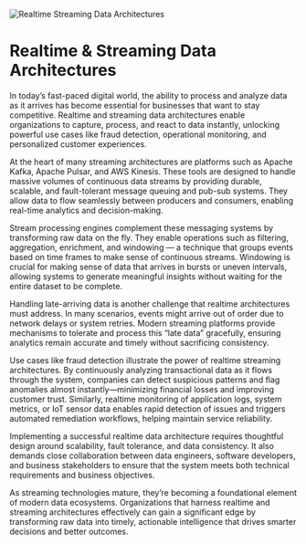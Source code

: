 ![Realtime Streaming Data Architectures](https://estuary.dev/static/f17427b813bcc5a5884237adc4d8c392/2ae51/57b051_real_time_data_streaming_architecture_example_fd07419c86.png)

# Realtime & Streaming Data Architectures

In today’s fast-paced digital world, the ability to process and analyze data as it arrives has become essential for businesses that want to stay competitive. Realtime and streaming data architectures enable organizations to capture, process, and react to data instantly, unlocking powerful use cases like fraud detection, operational monitoring, and personalized customer experiences.

At the heart of many streaming architectures are platforms such as Apache Kafka, Apache Pulsar, and AWS Kinesis. These tools are designed to handle massive volumes of continuous data streams by providing durable, scalable, and fault-tolerant message queuing and pub-sub systems. They allow data to flow seamlessly between producers and consumers, enabling real-time analytics and decision-making.

Stream processing engines complement these messaging systems by transforming raw data on the fly. They enable operations such as filtering, aggregation, enrichment, and windowing — a technique that groups events based on time frames to make sense of continuous streams. Windowing is crucial for making sense of data that arrives in bursts or uneven intervals, allowing systems to generate meaningful insights without waiting for the entire dataset to be complete.

Handling late-arriving data is another challenge that realtime architectures must address. In many scenarios, events might arrive out of order due to network delays or system retries. Modern streaming platforms provide mechanisms to tolerate and process this “late data” gracefully, ensuring analytics remain accurate and timely without sacrificing consistency.

Use cases like fraud detection illustrate the power of realtime streaming architectures. By continuously analyzing transactional data as it flows through the system, companies can detect suspicious patterns and flag anomalies almost instantly—minimizing financial losses and improving customer trust. Similarly, realtime monitoring of application logs, system metrics, or IoT sensor data enables rapid detection of issues and triggers automated remediation workflows, helping maintain service reliability.

Implementing a successful realtime data architecture requires thoughtful design around scalability, fault tolerance, and data consistency. It also demands close collaboration between data engineers, software developers, and business stakeholders to ensure that the system meets both technical requirements and business objectives.

As streaming technologies mature, they’re becoming a foundational element of modern data ecosystems. Organizations that harness realtime and streaming architectures effectively can gain a significant edge by transforming raw data into timely, actionable intelligence that drives smarter decisions and better outcomes.
